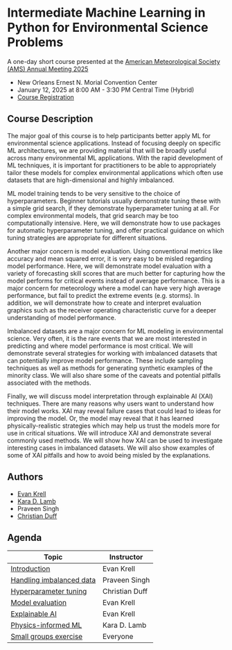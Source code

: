 # Intermediate Machine Learning in Python for Environmental Science Problems

A one-day short course presented at the [American Meteorological Society (AMS) Annual Meeting 2025](https://annual.ametsoc.org/index.cfm/2025/)

- New Orleans Ernest N. Morial Convention Center
- January 12, 2025 at 8:00 AM - 3:30 PM Central Time (Hybrid)
- [Course Registration](https://www.ametsoc.org/index.cfm/ams/education-careers/careers/professional-development/short-courses/intermediate-machine-learning-in-python-for-environmental-science-problems-2025/)

## Course Description

The major goal of this course is to help participants better apply ML for environmental science applications. Instead of focusing deeply on specific ML architectures, we are providing material that will be broadly useful across many environmental ML applications. With the rapid development of ML techniques, it is important for practitioners to be able to appropriately tailor these models for complex environmental applications which often use datasets that are high-dimensional and highly imbalanced.

ML model training tends to be very sensitive to the choice of hyperparameters. Beginner tutorials usually demonstrate tuning these with a simple grid search, if they demonstrate hyperparameter tuning at all. For complex environmental models, that grid search may be too computationally intensive. Here, we will demonstrate how to use packages for automatic hyperparameter tuning, and offer practical guidance on which tuning strategies are appropriate for different situations.

Another major concern is model evaluation. Using conventional metrics like accuracy and mean squared error, it is very easy to be misled regarding model performance. Here, we will demonstrate model evaluation with a variety of forecasting skill scores that are much better for capturing how the model performs for critical events instead of average performance. This is a major concern for meteorology where a model can have very high average performance, but fail to predict the extreme events (e.g. storms). In addition, we will demonstrate how to create and interpret evaluation graphics such as the receiver operating characteristic curve for a deeper understanding of model performance.

Imbalanced datasets are a major concern for ML modeling in environmental science. Very often, it is the rare events that we are most interested in predicting and where model performance is most critical. We will demonstrate several strategies for working with imbalanced datasets that can potentially improve model performance. These include sampling techniques as well as methods for generating synthetic examples of the minority class. We will also share some of the caveats and potential pitfalls associated with the methods.

Finally, we will discuss model interpretation through explainable AI (XAI) techniques. There are many reasons why users want to understand how their model works. XAI may reveal failure cases that could lead to ideas for improving the model. Or, the model may reveal that it has learned physically-realistic strategies which may help us trust the models more for use in critical situations. We will introduce XAI and demonstrate several commonly used methods. We will show how XAI can be used to investigate interesting cases in imbalanced datasets. We will also show examples of some of XAI pitfalls and how to avoid being misled by the explanations.

## Authors

- [Evan Krell](https://ekrell.github.io/)
- [Kara D. Lamb](https://kdlamb.github.io/)
- Praveen Singh
- [Christian Duff](https://www.linkedin.com/in/christian-duff-898103211/)


## Agenda

| **Topic**                                                          | **Instructor**  |
|--------------------------------------------------------------------|-----------------|
| [Introduction](AMSAI2025_Intro.pdf)                                | Evan Krell      |
| [Handling imbalanced data](notebooks/AMSAI2025_Imbalanced.ipynb)   | Praveen Singh   |
| [Hyperparameter tuning](notebooks/Hyperparameter_Tuning.ipynb)     | Christian Duff  | 
| [Model evaluation](notebooks/AMSAI2025_Evaluation.ipynb)           | Evan Krell      |
| [Explainable AI](notebooks/AMSAI2025_XAI.ipynb)                    | Evan Krell      | 
| [Physics-informed ML](notebooks/AMSAI2025_physicsai.ipynb)         | Kara D. Lamb    | 
| [Small groups exercise](notebooks/AMSAI2025_Exercise.ipynb)        | Everyone        | 

